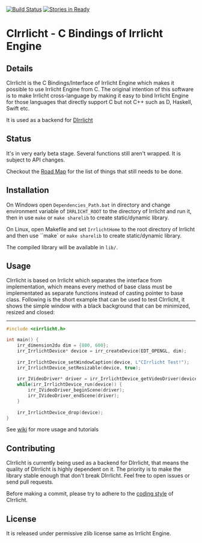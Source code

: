 [![Build Status](https://travis-ci.org/Artistic-Games/CIrrlicht.png?branch=master)](https://travis-ci.org/Artistic-Games/CIrrlicht)
[![Stories in Ready](https://badge.waffle.io/Artistic-Games/CIrrlicht.png?label=ready&title=Ready)](https://waffle.io/Artistic-Games/CIrrlicht)

CIrrlicht - C Bindings of Irrlicht Engine
==========================================

Details
-------

CIrrlicht is the C Bindings/Interface of Irrlicht Engine which makes it possible to use Irrlicht Engine from C. The original intention of this software is to make Irrlicht cross-language by making it easy to bind Irrlicht Engine for those languages that directly support C but not C++ such as D, Haskell, Swift etc.

It is used as a backend for [DIrrlicht](https://github.com/Artistic-Games/DIrrlicht)

Status
------

It's in very early beta stage. Several functions still aren't wrapped. It is subject to API changes.

Checkout the [Road Map](https://github.com/Artistic-Games/CIrrlicht/wiki/Roadmap) for the list of things that still needs to be done.

Installation
------------

On Windows open `Dependencies_Path.bat` in directory and change environment variable of `IRRLICHT_ROOT` to the directory of Irrlicht and run it, then in use `make` or `make sharelib` to create static/dynamic library.

On Linux, open Makefile and set `IrrlichtHome` to the root directory of Irrlicht and then use ``make` or ```make sharelib``` to create static/dynamic library.

The compiled library will be available in `lib/`.

Usage
-----

CIrrlicht is based on Irrlicht which separates the interface from implementation, which means every method of base class must be implementated as separate functions instead of casting pointer to base class. Following is the short example that can be used to test CIrrlicht, it shows the simple window with a black background that can be minimized, resized and closed:

--------------------------------------------
```C
#include <cirrlicht.h>

int main() {
    irr_dimension2du dim = {800, 600};
    irr_IrrlichtDevice* device = irr_createDevice(EDT_OPENGL, dim);
    
    irr_IrrlichtDevice_setWindowCaption(device, L"CIrrlicht Test!");
    irr_IrrlichtDevice_setResizable(device, true);
    
    irr_IVideoDriver* driver = irr_IrrlichtDevice_getVideoDriver(device);
    while(irr_IrrlichtDevice_run(device)) {
        irr_IVideoDriver_beginScene(driver);
        irr_IVideoDriver_endScene(driver);
    }
    
    irr_IrrlichtDevice_drop(device);
}
```

See [wiki](https://github.com/Artistic-Games/CIrrlicht/wiki/) for more usage and tutorials

Contributing
------------

CIrrlicht is currently being used as a backend for DIrrlicht, that means the quality of DIrrlicht is highly dependent on it. The priority is to make the library stable enough that don't break DIrrlicht. Feel free to open issues or send pull requests.

Before making a commit, please try to adhere to the [coding style](https://github.com/Artistic-Games/CIrrlicht/blob/master/CONTRIBUTING.md) of CIrrlicht.

License
-------

It is released under permissive zlib license same as Irrlicht Engine.

